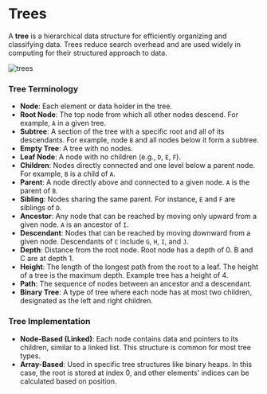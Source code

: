 # Trees

A **tree** is a hierarchical data structure for efficiently organizing and classifying data. Trees reduce search overhead and are used widely in computing for their structured approach to data.

![trees](https://github.com/user-attachments/assets/09828a64-97c8-41d9-8e41-c37874eb9810)

### Tree Terminology
- **Node**: Each element or data holder in the tree.
- **Root Node**: The top node from which all other nodes descend. For example, `A` in a given tree.
- **Subtree**: A section of the tree with a specific root and all of its descendants. For example, node `B` and all nodes below it form a subtree.
- **Empty Tree**: A tree with no nodes.
- **Leaf Node**: A node with no children (e.g., `D`, `E`, `F`).
- **Children**: Nodes directly connected and one level below a parent node. For example, `B` is a child of `A`.
- **Parent**: A node directly above and connected to a given node. `A` is the parent of `B`.
- **Sibling**: Nodes sharing the same parent. For instance, `E` and `F` are siblings of `D`.
- **Ancestor**: Any node that can be reached by moving only upward from a given node. `A` is an ancestor of `I`.
- **Descendant**: Nodes that can be reached by moving downward from a given node. Descendants of `C` include `G`, `H`, `I`, and `J`.
- **Depth**: Distance from the root node. Root node has a depth of 0. B and C are at depth 1.
- **Height**: The length of the longest path from the root to a leaf. The height of a tree is the maximum depth. Example tree has a height of 4.
- **Path**: The sequence of nodes between an ancestor and a descendant.
- **Binary Tree**: A type of tree where each node has at most two children, designated as the left and right children.

### Tree Implementation
- **Node-Based (Linked)**: Each node contains data and pointers to its children, similar to a linked list. This structure is common for most tree types.
- **Array-Based**: Used in specific tree structures like binary heaps. In this case, the root is stored at index 0, and other elements' indices can be calculated based on position.
